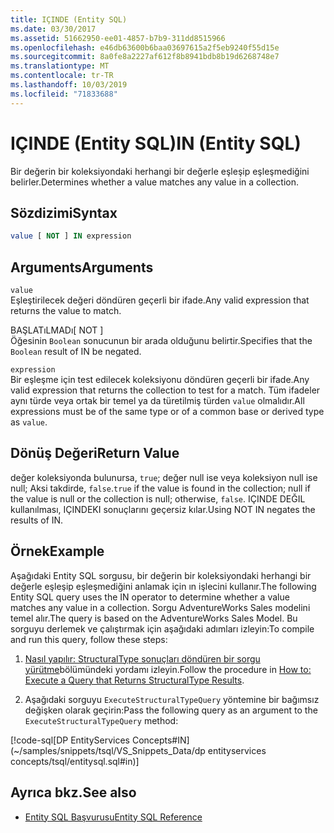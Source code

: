 ```yaml
---
title: IÇINDE (Entity SQL)
ms.date: 03/30/2017
ms.assetid: 51662950-ee01-4857-b7b9-311dd8515966
ms.openlocfilehash: e46db63600b6baa03697615a2f5eb9240f55d15e
ms.sourcegitcommit: 8a0fe8a2227af612f8b8941bdb8b19d6268748e7
ms.translationtype: MT
ms.contentlocale: tr-TR
ms.lasthandoff: 10/03/2019
ms.locfileid: "71833688"
---
```

# <a name="in-entity-sql"></a><span data-ttu-id="0540e-102">IÇINDE (Entity SQL)</span><span class="sxs-lookup"><span data-stu-id="0540e-102">IN (Entity SQL)</span></span>
<span data-ttu-id="0540e-103">Bir değerin bir koleksiyondaki herhangi bir değerle eşleşip eşleşmediğini belirler.</span><span class="sxs-lookup"><span data-stu-id="0540e-103">Determines whether a value matches any value in a collection.</span></span>  
  
## <a name="syntax"></a><span data-ttu-id="0540e-104">Sözdizimi</span><span class="sxs-lookup"><span data-stu-id="0540e-104">Syntax</span></span>  
  
```sql  
value [ NOT ] IN expression  
```  
  
## <a name="arguments"></a><span data-ttu-id="0540e-105">Arguments</span><span class="sxs-lookup"><span data-stu-id="0540e-105">Arguments</span></span>  
 `value`  
 <span data-ttu-id="0540e-106">Eşleştirilecek değeri döndüren geçerli bir ifade.</span><span class="sxs-lookup"><span data-stu-id="0540e-106">Any valid expression that returns the value to match.</span></span>  
  
 <span data-ttu-id="0540e-107">BAŞLATıLMADı</span><span class="sxs-lookup"><span data-stu-id="0540e-107">[ NOT ]</span></span>  
 <span data-ttu-id="0540e-108">Öğesinin `Boolean` sonucunun bir arada olduğunu belirtir.</span><span class="sxs-lookup"><span data-stu-id="0540e-108">Specifies that the `Boolean` result of IN be negated.</span></span>  
  
 `expression`  
 <span data-ttu-id="0540e-109">Bir eşleşme için test edilecek koleksiyonu döndüren geçerli bir ifade.</span><span class="sxs-lookup"><span data-stu-id="0540e-109">Any valid expression that returns the collection to test for a match.</span></span> <span data-ttu-id="0540e-110">Tüm ifadeler aynı türde veya ortak bir temel ya da türetilmiş türden `value` olmalıdır.</span><span class="sxs-lookup"><span data-stu-id="0540e-110">All expressions must be of the same type or of a common base or derived type as `value`.</span></span>  
  
## <a name="return-value"></a><span data-ttu-id="0540e-111">Dönüş Değeri</span><span class="sxs-lookup"><span data-stu-id="0540e-111">Return Value</span></span>  
 <span data-ttu-id="0540e-112">değer koleksiyonda bulunursa, `true`; değer null ise veya koleksiyon null ise null; Aksi takdirde, `false`.</span><span class="sxs-lookup"><span data-stu-id="0540e-112">`true` if the value is found in the collection; null if the value is null or the collection is null; otherwise, `false`.</span></span> <span data-ttu-id="0540e-113">IÇINDE DEĞIL kullanılması, IÇINDEKI sonuçlarını geçersiz kılar.</span><span class="sxs-lookup"><span data-stu-id="0540e-113">Using NOT IN negates the results of IN.</span></span>  
  
## <a name="example"></a><span data-ttu-id="0540e-114">Örnek</span><span class="sxs-lookup"><span data-stu-id="0540e-114">Example</span></span>  
 <span data-ttu-id="0540e-115">Aşağıdaki Entity SQL sorgusu, bir değerin bir koleksiyondaki herhangi bir değerle eşleşip eşleşmediğini anlamak için ın işlecini kullanır.</span><span class="sxs-lookup"><span data-stu-id="0540e-115">The following Entity SQL query uses the IN operator to determine whether a value matches any value in a collection.</span></span> <span data-ttu-id="0540e-116">Sorgu AdventureWorks Sales modelini temel alır.</span><span class="sxs-lookup"><span data-stu-id="0540e-116">The query is based on the AdventureWorks Sales Model.</span></span> <span data-ttu-id="0540e-117">Bu sorguyu derlemek ve çalıştırmak için aşağıdaki adımları izleyin:</span><span class="sxs-lookup"><span data-stu-id="0540e-117">To compile and run this query, follow these steps:</span></span>  
  
1. <span data-ttu-id="0540e-118">[Nasıl yapılır: StructuralType sonuçları döndüren bir sorgu yürütme](../how-to-execute-a-query-that-returns-structuraltype-results.md)bölümündeki yordamı izleyin.</span><span class="sxs-lookup"><span data-stu-id="0540e-118">Follow the procedure in [How to: Execute a Query that Returns StructuralType Results](../how-to-execute-a-query-that-returns-structuraltype-results.md).</span></span>  
  
2. <span data-ttu-id="0540e-119">Aşağıdaki sorguyu `ExecuteStructuralTypeQuery` yöntemine bir bağımsız değişken olarak geçirin:</span><span class="sxs-lookup"><span data-stu-id="0540e-119">Pass the following query as an argument to the `ExecuteStructuralTypeQuery` method:</span></span>  
  
 [!code-sql[DP EntityServices Concepts#IN](~/samples/snippets/tsql/VS_Snippets_Data/dp entityservices concepts/tsql/entitysql.sql#in)]  
  
## <a name="see-also"></a><span data-ttu-id="0540e-120">Ayrıca bkz.</span><span class="sxs-lookup"><span data-stu-id="0540e-120">See also</span></span>

- [<span data-ttu-id="0540e-121">Entity SQL Başvurusu</span><span class="sxs-lookup"><span data-stu-id="0540e-121">Entity SQL Reference</span></span>](entity-sql-reference.md)
